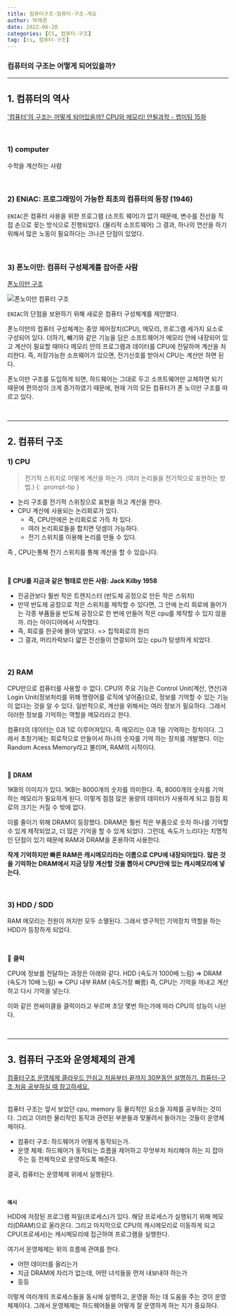 ```yaml
---
title: 컴퓨터구조-컴퓨터-구조-개요
author: 박재경
date: 2022-06-20
categories: [CS, 컴퓨터-구조]
tag: [cs, 컴퓨터-구조]
---
```


### 컴퓨터의 구조는 어떻게 되어있을까?

---

## 1.  컴퓨터의 역사 

['컴퓨터'의 구조는 어떻게 되어있을까? CPU와 메모리! 안될과학 - 랩미팅 15화](https://youtu.be/SiC74U8aJbM)

<br>

### 1)  computer 

수학을 계산하는 사람

<br>

### 2) ENIAC:  프로그래밍이 가능한 최초의 컴퓨터의 등장 (1946)

`ENIAC`은  컴퓨터 사용을 위한 프로그램 (소프트 웨어)가 없기 때문에, 변수를 전선을 직접 손으로 꽂는 방식으로 진행되었다. (물리적 소프트웨어)
그 결과, 하나의 연산을 하기 위해서 많은 노동이 필요하다는 크나큰 단점이 있었다.

<br>

### 3) 폰노이만: 컴퓨터 구성체계를 잡아준 사람 

 [폰노이만 구조](https://m.blog.naver.com/with_msip/221981730449)

![폰노이만 컴퓨터 구조](https://mblogthumb-phinf.pstatic.net/MjAyMDA1MjhfMjgx/MDAxNTkwNjQxMTY1NDMy.w51HcT4jYp2OKHYNkUukDXx93m4YnGX04-_kYpOhLlQg.QGXBnWQ2n3haBw0IOM-lqJyBrJrbS_koOxI9mthgxlcg.PNG.with_msip/SE-0a7a2aaa-2572-4930-bc3c-45722a6ec0a7.png?type=w800)

`ENIAC`의 단점을 보완하기 위해 새로운 컴퓨터 구성체계를 제안했다. 

폰노이만의 컴퓨터 구성체계는 중앙 제어장치(CPU), 메모리, 프로그램 세가지 요소로 구성되어 있다. 
더하기, 뺴기와 같은 기능을 담은 소프트웨어가 메모리 안에 내장되어 있고 계산이 필요할 때마다 메모리 안의 프로그램과 데이터를 CPU에 전달하며 계산을 처리한다. 즉, 저장가능한 소프웨어가 있으면, 전기신호를 받아서 CPU는 계산만 하면 된다.

폰노이만 구조를 도입하게 되면, 하드웨어는 그대로 두고 소프트웨어만 교체하면 되기 때문에 편의성이 크게 증가하였기 때문에, 현재 거의 모든 컴퓨터가 폰 노이만 구조를 따르고 있다. 

<br>

---

## 2. 컴퓨터 구조

### 1) CPU

>  전기적 스위치로 어떻게 계산을 하는가. (여러 논리들을 전기적으로 표현하는 방법.)
{: .prompt-tip }

- 논리 구조를 전기적 스위칭으로 표현을 하고 계산을 한다. 
- CPU 계산에 사용되는 논리회로가 있다. 
  - 즉, CPU안에은 논리회로로 가득 차 있다. 
  - 여러 논리회로들을 합치면 덧셈이 가능하다. 
  - 전기 스위치를 이용해 논리를 만들 수 있다. 

즉 , CPU는통해 전기 스위치를 통해 계산을 할 수 있습니다. 

<br>

**💬 CPU를 지금과 같은 형태로 만든 사람: Jack Kilby 1958**

- 진공관보다 훨씬 작은 트랜지스터 (반도체 공정으로 만든 작은 스위치)
- 만약 반도체 공정으로 작은 스위치를 제작할 수 있다면,  그 안에 논리 회로에 들어가는 각종 부품들을 반도체 공정으로 한 번에 만들어 작은 cpu를 제작할 수 있지 않을까. 라는 아이디어에서 시작했다. 
- 즉, 회로를 한곳에 몰아 넣었다. => 집적회로의 원리
- 그 결과, 머리카락보다 얇은 전선들이 연결되어 있는 cpu가 탕생하게 되었다. 

<br>

### 2) RAM

CPU만으로 컴퓨터를 사용할 수 없다. 
CPU의 주요 기능은 Control Unit(계산, 연산)과 Login Unit(정보처리를 위해 명령어를 로직에 넣어줌)으로, 정보를 기억할 수 있는 기능이 없다는 것을 알 수 있다. 
일반적으로, 계산을 위해서는 여러 정보가 필요하다. 그래서 이러한 정보를 기억하는 역할을 메모리라고 한다.

컴퓨터의 데이터는 0과 1로 이루어져있다. 즉 메모리는 0과 1을 기억하는 장치이다. 
그래서 초창기에는 회로적으로 만들어서 하나의 숫자를 기억 하는 장치를 개발했다. 이는 Random Acess Memory라고 불리며, RAM의 시작이다. 

<br>

💬 **DRAM**

1KB의 이미지가 있다. 1KB는 8000개의 숫자를 의미한다. 즉, 8000개의 숫자를 기억하는 메모리가 필요하게 된다.
이렇게 점점 많은 용량의 데이터가 사용하게 되고 점점 회로의 크기는 커질 수 밖에 없다. 

이를 줄이기 위해 DRAM이 등장했다. 
DRAM은 훨씬 작은 부품으로 숫자 하나를 기억할 수 있게 제작되었고, 더 많은 기억을 할 수 있게 되었다.
그런데, 속도가 느리다는 치명적인 단점이 있기 때문에 RAM과 DRAM을 혼용하여 사용한다. 

**작게 기억하지만 빠른 RAM은 캐시메모리라는 이름으로 CPU에 내장되어있다.** 
**많은 것을 기억하는 DRAM에서 지금 당장 계산할 것을 뽑아서 CPU안에 있는 캐시메모리에 넣는다.** 

<br>

### 3) HDD / SDD

RAM 메모리는 전원이 꺼지만 모두 소멸된다. 그래서 영구적인 기억장치 역할을 하는 HDD가 등장하게 되었다. 

<br>

💬 **클럭**

CPU에 정보를 전달하는 과정은 아래와 같다. 
HDD (속도가 1000배 느림) => DRAM (속도가 10배 느림) => CPU 내부 RAM (속도가장 빠름)
즉, CPU는 기억을 꺼내고 계산하고 다시 기억을 넣는다.  

이와 같은 한싸이클을 클럭이라고 부르며 초당 몇번 하는가에 따라 CPU의 성능이 나뉜다. 

<br>

---

## 3. 컴퓨터 구조와 운영체제의 관계

 [컴퓨터구조 운영체제 클라우드 안쉬고 처음부터 끝까지 30분동안 설명하기. 컴퓨터-구조 처음 공부하실 때 참고하세요.](https://www.youtube.com/watch?v=uMyKBYF48nY)

<br>컴퓨터 구조는 앞서 보았던 cpu, memory 등 물리적인 요소들 자체를 공부하는 것이다.
그리고 이러한 물리적인 동작과 관련된 부분들과 맞물려서 돌아가는 것들이 운영체제이다. 

- 컴퓨터 구조: 하드웨어가 어떻게 동작되는가. 
- 운영 체제: 하드웨어가 동작되는 흐름을 제어하고 무엇부처 처리해야 하는 지 잡아주는 등 전체적으로 운영하도록 해준다. 

결국, 컴퓨터는 운영체제 위에서 실행된다.

<br>

**`예시`**

HDD에 저장된 프로그램 파일(프로세스)가 있다. 해당 프로세스가 실행되기 위해 메모리(DRAM)으로 올라온다. 
그리고 마지막으로 CPU의 캐시메모리로 이동하게 되고 CPU(프로세서)는  캐시메모리에 접근하여 프로그램을 실행한다. 

여기서 운영체제는 위의 흐름에 관여를 한다. 

- 어떤 데이터를 올리는가
- 지금 DRAM에 자리가 없는데, 어떤 녀석들을 먼저 내보내야 하는가
- 등등

이렇게 여러개의 프로세스들을 동시에 실행하고, 운영을 하는 데 도움을 주는 것이 운영체제이다. 
그래서 운영체제는 하드웨어들을 어떻게 잘 운영하게 하는 지가 중요하다. 

<br>